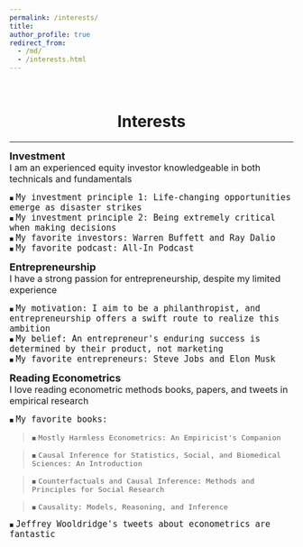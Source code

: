 ```yaml
---
permalink: /interests/
title: 
author_profile: true
redirect_from: 
  - /md/
  - /interests.html
---
```

<br/> 

# <center> Interests </center>
- - -

<style>
.custom-bullet {
    list-style-type: none;
    padding-left: 0;
}

.custom-bullet li::before {
    content: "\25A0"; /* Unicode character for a small square */
    font-size: 8px; /* Adjust this value to change the icon size */
    margin-right: 0.5em; /* Adjust this value to control the spacing */
}
</style>


<ul class="custom-bullet">
<span style="font-size: 18px;"><strong>Investment</strong></span><br>
  <span style="font-size: 16px;">I am an experienced equity investor knowledgeable in both technicals and fundamentals</span>
    <ul class="custom-bullet">
      <li><span style="font-size: 15px; font-family: pxfonts, monospace;">My investment principle 1: Life-changing opportunities emerge as disaster strikes</span></li>
      <li><span style="font-size: 15px; font-family: pxfonts, monospace;">My investment principle 2: Being extremely critical when making decisions</span></li>
      <li><span style="font-size: 15px; font-family: pxfonts, monospace;">My favorite investors: Warren Buffett and Ray Dalio</span></li>
      <li><span style="font-size: 15px; font-family: pxfonts, monospace;">My favorite podcast: All-In Podcast</span></li>
     </ul>
</ul>
 


<ul class="custom-bullet">
<span style="font-size: 18px;"><strong>Entrepreneurship</strong></span><br>
  <span style="font-size: 16px;">I have a strong passion for entrepreneurship, despite my limited experience</span>
    <ul class="custom-bullet">
      <li><span style="font-size: 15px; font-family: monospace;">My motivation: I aim to be a philanthropist, and entrepreneurship offers a swift route to realize this ambition</span></li>
      <li><span style="font-size: 15px; font-family: monospace;">My belief: An entrepreneur's enduring success is determined by their product, not marketing</span></li>
      <li><span style="font-size: 15px; font-family: monospace;">My favorite entrepreneurs: Steve Jobs and Elon Musk</span></li> 
     </ul>
</ul>
 

<ul class="custom-bullet">
<span style="font-size: 18px;"><strong>Reading Econometrics</strong></span><br>
  <span style="font-size: 16px;">I love reading econometric methods books, papers, and tweets in empirical research</span>
    <ul class="custom-bullet">
      <li><span style="font-size: 15px; font-family: monospace;">My favorite books:</span></li>
        <blockquote><li><span style="font-size: 13px; font-family: monospace;">Mostly Harmless Econometrics: An Empiricist's Companion</span></li></blockquote>
        <blockquote><li><span style="font-size: 13px; font-family: monospace;">Causal Inference for Statistics, Social, and Biomedical Sciences: An Introduction</span></li></blockquote> 
        <blockquote><li><span style="font-size: 13px; font-family: monospace;">Counterfactuals and Causal Inference: Methods and Principles for Social Research</span></li></blockquote>
        <blockquote><li><span style="font-size: 13px; font-family: monospace;">Causality: Models, Reasoning, and Inference</span></li></blockquote>
     <li><span style="font-size: 15px; font-family: monospace;">Jeffrey Wooldridge's tweets about econometrics are fantastic</span></li>
     </ul>
</ul>














